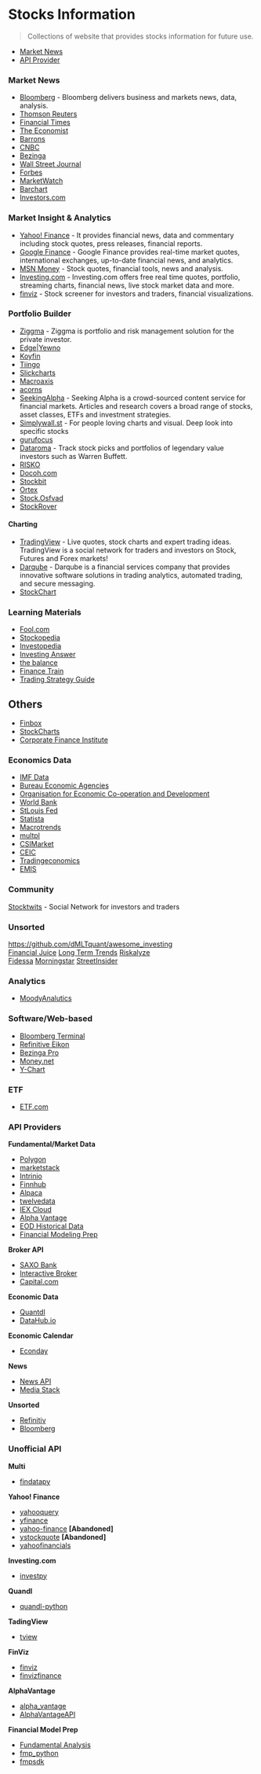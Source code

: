 # Stocks Information
 > Collections of website that provides stocks information for future use.

* [Market News](#market-news)
* [API Provider](#api-providers)

### Market News
* [Bloomberg](https://www.bloomberg.com/markets/stocks) - Bloomberg delivers business and markets news, data, analysis.
* [Thomson Reuters](https://www.reuters.com/markets)
* [Financial Times](https://www.ft.com/)
* [The Economist](https://www.economist.com/)
* [Barrons](https://www.barrons.com/)
* [CNBC](https://www.cnbc.com/markets/)
* [Bezinga](https://www.benzinga.com/markets)
* [Wall Street Journal](https://www.wsj.com/news/markets)
* [Forbes](https://www.forbes.com/)
* [MarketWatch](https://www.marketwatch.com/investing/stocks)
* [Barchart](https://www.barchart.com/)
* [Investors.com](https://newhome.investors.com/)

### Market Insight & Analytics
* [Yahoo! Finance](https://finance.yahoo.com/) - It provides financial news, data and commentary including stock quotes, press releases, financial reports.
* [Google Finance](https://www.google.com/finance) - Google Finance provides real-time market quotes, international exchanges, up-to-date financial news, and analytics.
* [MSN Money](https://www.msn.com/en-my/money) - Stock quotes, financial tools, news and analysis.
* [Investing.com](https://www.investing.com/) - Investing.com offers free real time quotes, portfolio, streaming charts, financial news, live stock market data and more.
* [finviz](https://finviz.com/) - Stock screener for investors and traders, financial visualizations.

### Portfolio Builder
* [Ziggma](https://ziggma.com/) - Ziggma is portfolio and risk management solution for the private investor.
* [Edge|Yewno](https://edge.yewno.com/)
* [Koyfin](https://www.koyfin.com/data-coverage/stocks/)
* [Tiingo](https://www.tiingo.com/)
* [Slickcharts](https://www.slickcharts.com/)
* [Macroaxis](https://www.macroaxis.com/)
* [acorns](https://www.acorns.com/invest/)
* [SeekingAlpha](https://seekingalpha.com/screeners) - Seeking Alpha is a crowd-sourced content service for financial markets. Articles and research covers a broad range of stocks, asset classes, ETFs and investment strategies.
* [Simplywall.st](https://simplywall.st) - For people loving charts and visual. Deep look into specific stocks
* [gurufocus](https://www.gurufocus.com/screener?name=Full%20Stock%20List&id=42619)
* [Dataroma](https://www.dataroma.com/m/home.php) - Track stock picks and portfolios of legendary value investors such as Warren Buffett.
* [RISKO](http://www.risk-o.com/)
* [Docoh.com](https://www.docoh.com/)
* [Stockbit](https://my.stockbit.com/)
* [Ortex](https://www.ortex.com/)
* [Stock.Osfvad](http://stock.osfvad.com/)
* [StockRover](https://www.stockrover.com/)

#### Charting
* [TradingView](https://www.tradingview.com/) - Live quotes, stock charts and expert trading ideas. TradingView is a social network for traders and investors on Stock, Futures and Forex markets!
* [Darqube](https://darqube.com/) - Darqube is a financial services company that provides innovative software solutions in trading analytics, automated trading, and secure messaging.
* [StockChart](https://stockcharts.com/)

### Learning Materials
* [Fool.com](https://www.fool.com/)
* [Stockopedia](https://www.stockopedia.com/)
* [Investopedia](https://www.investopedia.com/)
* [Investing Answer](https://investinganswers.com/)
* [the balance](https://www.thebalance.com/)
* [Finance Train](https://financetrain.com/)
* [Trading Strategy Guide](https://tradingstrategyguides.com/)

## Others
* [Finbox](https://finbox.com/)
* [StockCharts](https://stockcharts.com/)
* [Corporate Finance Institute](https://corporatefinanceinstitute.com/)

### Economics Data
* [IMF Data](imf.org/en/Data)
* [Bureau Economic Agencies](https://www.bea.gov/)
* [Organisation for Economic Co-operation and Development](https://data.oecd.org/)
* [World Bank](https://data.worldbank.org/)
* [StLouis Fed](https://fred.stlouisfed.org/release?rid=239)
* [Statista](https://www.statista.com/)
* [Macrotrends](https://www.macrotrends.net/)
* [multpl](https://www.multpl.com/cpi)
* [CSIMarket](https://csimarket.com/)
* [CEIC](https://www.ceicdata.com/en)
* [Tradingeconomics](https://tradingeconomics.com/indicators)
* [EMIS](https://www.emis.com/)
 
### Community
[Stocktwits](https://stocktwits.com/) -  Social Network for investors and traders

### Unsorted
https://github.com/dMLTquant/awesome_investing  
[Financial Juice](https://www.financialjuice.com/home) 
[Long Term Trends](https://www.longtermtrends.net/) 
[Riskalyze](https://www.riskalyze.com/advisors)  
[Fidessa](https://iongroup.com/ion-markets/eq/fidessa/)
[Morningstar](https://www.morningstar.com/products)
[StreetInsider](https://www.streetinsider.com/)

### Analytics
* [MoodyAnalutics](https://www.moodysanalytics.com/)

### Software/Web-based 
* [Bloomberg Terminal](https://www.bloomberg.com/terminal)
* [Refinitive Eikon](https://eikon.thomsonreuters.com/index.html)
* [Bezinga Pro](https://pro.benzinga.com/login/?gspk=&gsxid=07Fic7yj36KN)
* [Money.net](https://www.money.net/)
* [Y-Chart](https://ycharts.com/)

### ETF
* [ETF.com](https://www.etf.com/)

### API Providers
**Fundamental/Market Data**
- [Polygon](https://polygon.io/docs/getting-started)
- [marketstack](https://marketstack.com/documentation)
- [Intrinio](https://docs.intrinio.com/documentation/api_v2/getting_started)
- [Finnhub](https://finnhub.io/docs/api)
- [Alpaca](https://alpaca.markets/docs/)
- [twelvedata](https://twelvedata.com/docs#getting-started)
- [IEX Cloud](https://iexcloud.io/core-data-catalog/)
- [Alpha Vantage](https://www.alphavantage.co/documentation/)
- [EOD Historical Data](https://eodhistoricaldata.com/)
- [Financial Modeling Prep](https://financialmodelingprep.com/developer/docs/)

**Broker API**
- [SAXO Bank](https://www.developer.saxo/openapi/learn)
- [Interactive Broker](https://www.interactivebrokers.com/en/index.php?f=14193)
- [Capital.com](https://capital.com/trading/platform/)

**Economic Data**
- [Quantdl](https://www.quandl.com/search)
- [DataHub.io](https://datahub.io/search)

**Economic Calendar**
- [Econday](https://global-premium.econoday.com/byweek.asp?cust=global-premium)

**News**
- [News API](https://newsapi.org/docs)
- [Media Stack](https://mediastack.com/documentation)

**Unsorted**  
* [Refinitiv](https://www.refinitiv.com/en)
* [Bloomberg](https://www.bloomberg.com/professional/)

### Unofficial API
**Multi**  
* [findatapy](https://github.com/cuemacro/findatapy)

**Yahoo! Finance**  
* [yahooquery](https://github.com/dpguthrie/yahooquery)
* [yfinance](https://github.com/ranaroussi/yfinance)
* [yahoo-finance](https://github.com/lukaszbanasiak/yahoo-finance) **[Abandoned]**    
* [ystockquote](https://github.com/cgoldberg/ystockquote) **[Abandoned]**
* [yahoofinancials](https://github.com/JECSand/yahoofinancials)

**Investing.com**
* [investpy](https://github.com/alvarobartt/investpy)

**Quandl**
* [quandl-python](https://github.com/quandl/quandl-python)

**TadingView**
* [tview](https://github.com/jchao01/TradingView-data-scraper)

**FinViz**
* [finviz](https://github.com/mariostoev/finviz)
* [finvizfinance](https://github.com/lit26/finvizfinance)

**AlphaVantage**
  * [alpha_vantage](https://github.com/RomelTorres/alpha_vantage)
  * [AlphaVantageAPI]()

**Financial Model Prep**
* [Fundamental Analysis](https://github.com/JerBouma/FundamentalAnalysis)
* [fmp_python](https://github.com/ikbale/fmp_python)
* [fmpsdk](https://github.com/daxm/fmpsdk)

